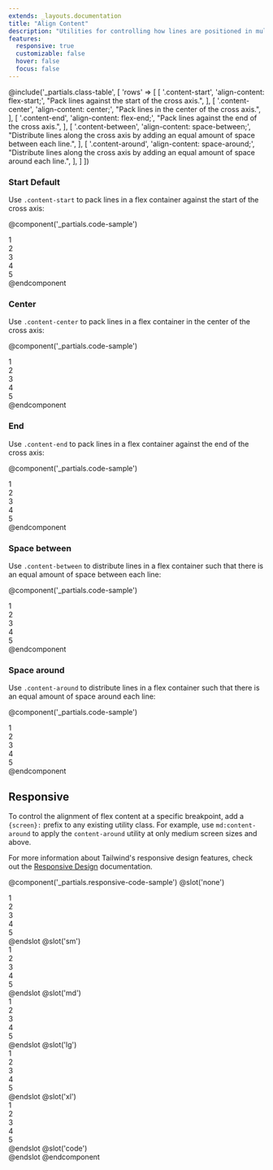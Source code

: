 ```yaml
---
extends: _layouts.documentation
title: "Align Content"
description: "Utilities for controlling how lines are positioned in multi-line flex containers."
features:
  responsive: true
  customizable: false
  hover: false
  focus: false
---
```


@include('_partials.class-table', [
  'rows' => [
    [
      '.content-start',
      'align-content: flex-start;',
      "Pack lines against the start of the cross axis.",
    ],
    [
      '.content-center',
      'align-content: center;',
      "Pack lines in the center of the cross axis.",
    ],
    [
      '.content-end',
      'align-content: flex-end;',
      "Pack lines against the end of the cross axis.",
    ],
    [
      '.content-between',
      'align-content: space-between;',
      "Distribute lines along the cross axis by adding an equal amount of space between each line.",
    ],
    [
      '.content-around',
      'align-content: space-around;',
      "Distribute lines along the cross axis by adding an equal amount of space around each line.",
    ],
  ]
])

### Start <span class="ml-2 font-semibold text-slate-light text-sm uppercase tracking-wide">Default</span>

Use `.content-start` to pack lines in a flex container against the start of the cross axis:

@component('_partials.code-sample')
<div class="flex content-start flex-wrap bg-smoke-light h-48">
  <div class="w-1/3 p-2">
    <div class="text-slate text-center bg-smoke p-2">1</div>
  </div>
  <div class="w-1/3 p-2">
    <div class="text-slate text-center bg-smoke p-2">2</div>
  </div>
  <div class="w-1/3 p-2">
    <div class="text-slate text-center bg-smoke p-2">3</div>
  </div>
  <div class="w-1/3 p-2">
    <div class="text-slate text-center bg-smoke p-2">4</div>
  </div>
  <div class="w-1/3 p-2">
    <div class="text-slate text-center bg-smoke p-2">5</div>
  </div>
</div>
@endcomponent

### Center

Use `.content-center` to pack lines in a flex container in the center of the cross axis:

@component('_partials.code-sample')
<div class="flex content-center flex-wrap bg-smoke-light h-48">
  <div class="w-1/3 p-2">
    <div class="text-slate text-center bg-smoke p-2">1</div>
  </div>
  <div class="w-1/3 p-2">
    <div class="text-slate text-center bg-smoke p-2">2</div>
  </div>
  <div class="w-1/3 p-2">
    <div class="text-slate text-center bg-smoke p-2">3</div>
  </div>
  <div class="w-1/3 p-2">
    <div class="text-slate text-center bg-smoke p-2">4</div>
  </div>
  <div class="w-1/3 p-2">
    <div class="text-slate text-center bg-smoke p-2">5</div>
  </div>
</div>
@endcomponent

### End

Use `.content-end` to pack lines in a flex container against the end of the cross axis:

@component('_partials.code-sample')
<div class="flex content-end flex-wrap bg-smoke-light h-48">
  <div class="w-1/3 p-2">
    <div class="text-slate text-center bg-smoke p-2">1</div>
  </div>
  <div class="w-1/3 p-2">
    <div class="text-slate text-center bg-smoke p-2">2</div>
  </div>
  <div class="w-1/3 p-2">
    <div class="text-slate text-center bg-smoke p-2">3</div>
  </div>
  <div class="w-1/3 p-2">
    <div class="text-slate text-center bg-smoke p-2">4</div>
  </div>
  <div class="w-1/3 p-2">
    <div class="text-slate text-center bg-smoke p-2">5</div>
  </div>
</div>
@endcomponent

### Space between

Use `.content-between` to distribute lines in a flex container such that there is an equal amount of space between each line:

@component('_partials.code-sample')
<div class="flex content-between flex-wrap bg-smoke-light h-48">
  <div class="w-1/3 p-2">
    <div class="text-slate text-center bg-smoke p-2">1</div>
  </div>
  <div class="w-1/3 p-2">
    <div class="text-slate text-center bg-smoke p-2">2</div>
  </div>
  <div class="w-1/3 p-2">
    <div class="text-slate text-center bg-smoke p-2">3</div>
  </div>
  <div class="w-1/3 p-2">
    <div class="text-slate text-center bg-smoke p-2">4</div>
  </div>
  <div class="w-1/3 p-2">
    <div class="text-slate text-center bg-smoke p-2">5</div>
  </div>
</div>
@endcomponent

### Space around

Use `.content-around` to distribute lines in a flex container such that there is an equal amount of space around each line:

@component('_partials.code-sample')
<div class="flex content-around flex-wrap bg-smoke-light h-48">
  <div class="w-1/3 p-2">
    <div class="text-slate text-center bg-smoke p-2">1</div>
  </div>
  <div class="w-1/3 p-2">
    <div class="text-slate text-center bg-smoke p-2">2</div>
  </div>
  <div class="w-1/3 p-2">
    <div class="text-slate text-center bg-smoke p-2">3</div>
  </div>
  <div class="w-1/3 p-2">
    <div class="text-slate text-center bg-smoke p-2">4</div>
  </div>
  <div class="w-1/3 p-2">
    <div class="text-slate text-center bg-smoke p-2">5</div>
  </div>
</div>
@endcomponent

## Responsive

To control the alignment of flex content at a specific breakpoint, add a `{screen}:` prefix to any existing utility class. For example, use `md:content-around` to apply the `content-around` utility at only medium screen sizes and above.

For more information about Tailwind's responsive design features, check out the [Responsive Design](/docs/responsive-design) documentation.

@component('_partials.responsive-code-sample')
@slot('none')
<div class="flex content-start flex-wrap bg-smoke-light h-48">
  <div class="w-1/3 p-2">
    <div class="text-slate text-center bg-smoke p-2">1</div>
  </div>
  <div class="w-1/3 p-2">
    <div class="text-slate text-center bg-smoke p-2">2</div>
  </div>
  <div class="w-1/3 p-2">
    <div class="text-slate text-center bg-smoke p-2">3</div>
  </div>
  <div class="w-1/3 p-2">
    <div class="text-slate text-center bg-smoke p-2">4</div>
  </div>
  <div class="w-1/3 p-2">
    <div class="text-slate text-center bg-smoke p-2">5</div>
  </div>
</div>
@endslot
@slot('sm')
<div class="flex content-end flex-wrap bg-smoke-light h-48">
  <div class="w-1/3 p-2">
    <div class="text-slate text-center bg-smoke p-2">1</div>
  </div>
  <div class="w-1/3 p-2">
    <div class="text-slate text-center bg-smoke p-2">2</div>
  </div>
  <div class="w-1/3 p-2">
    <div class="text-slate text-center bg-smoke p-2">3</div>
  </div>
  <div class="w-1/3 p-2">
    <div class="text-slate text-center bg-smoke p-2">4</div>
  </div>
  <div class="w-1/3 p-2">
    <div class="text-slate text-center bg-smoke p-2">5</div>
  </div>
</div>
@endslot
@slot('md')
<div class="flex content-center flex-wrap bg-smoke-light h-48">
  <div class="w-1/3 p-2">
    <div class="text-slate text-center bg-smoke p-2">1</div>
  </div>
  <div class="w-1/3 p-2">
    <div class="text-slate text-center bg-smoke p-2">2</div>
  </div>
  <div class="w-1/3 p-2">
    <div class="text-slate text-center bg-smoke p-2">3</div>
  </div>
  <div class="w-1/3 p-2">
    <div class="text-slate text-center bg-smoke p-2">4</div>
  </div>
  <div class="w-1/3 p-2">
    <div class="text-slate text-center bg-smoke p-2">5</div>
  </div>
</div>
@endslot
@slot('lg')
<div class="flex content-between flex-wrap bg-smoke-light h-48">
  <div class="w-1/3 p-2">
    <div class="text-slate text-center bg-smoke p-2">1</div>
  </div>
  <div class="w-1/3 p-2">
    <div class="text-slate text-center bg-smoke p-2">2</div>
  </div>
  <div class="w-1/3 p-2">
    <div class="text-slate text-center bg-smoke p-2">3</div>
  </div>
  <div class="w-1/3 p-2">
    <div class="text-slate text-center bg-smoke p-2">4</div>
  </div>
  <div class="w-1/3 p-2">
    <div class="text-slate text-center bg-smoke p-2">5</div>
  </div>
</div>
@endslot
@slot('xl')
<div class="flex content-around flex-wrap bg-smoke-light h-48">
  <div class="w-1/3 p-2">
    <div class="text-slate text-center bg-smoke p-2">1</div>
  </div>
  <div class="w-1/3 p-2">
    <div class="text-slate text-center bg-smoke p-2">2</div>
  </div>
  <div class="w-1/3 p-2">
    <div class="text-slate text-center bg-smoke p-2">3</div>
  </div>
  <div class="w-1/3 p-2">
    <div class="text-slate text-center bg-smoke p-2">4</div>
  </div>
  <div class="w-1/3 p-2">
    <div class="text-slate text-center bg-smoke p-2">5</div>
  </div>
</div>
@endslot
@slot('code')
<div class="none:content-start sm:content-end md:content-center lg:content-between xl:content-around ...">
  <!-- ... -->
</div>
@endslot
@endcomponent
